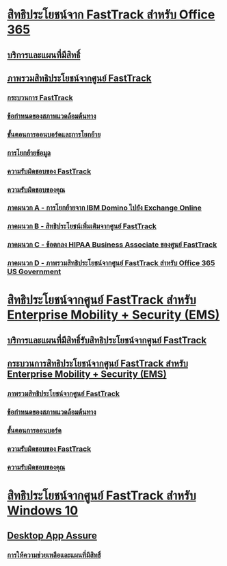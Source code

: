 # [สิทธิประโยชน์จาก FastTrack สำหรับ Office 365](O365-fasttrack-benefit-for-office-365.md)
## [บริการและแผนที่มีสิทธิ์](O365-eligible-services-and-plans.md)
## [ภาพรวมสิทธิประโยชน์จากศูนย์ FastTrack](O365-fasttrack-benefit-overview.md)
### [กระบวนการ FastTrack](O365-fasttrack-process.md)
### [ข้อกำหนดของสภาพแวดล้อมต้นทาง](O365-source-environment-expectations.md)
### [ขั้นตอนการออนบอร์ดและการโยกย้าย](O365-onboarding-and-migration.md)
### [การโยกย้ายข้อมูล](O365-data-migration.md)
### [ความรับผิดชอบของ FastTrack](O365-fasttrack-responsibilities.md)
### [ความรับผิดชอบของคุณ](O365-your-responsibilities.md)
### [ภาคผนวก A - การโยกย้ายจาก IBM Domino ไปยัง Exchange Online](O365-from-ibm-domino-to-exchange-online.md)
### [ภาคผนวก B - สิทธิประโยชน์เพิ่มเติมจากศูนย์ FastTrack](O365-fasttrack-additional-benefits.md)
### [ภาคผนวก C - ข้อตกลง HIPAA Business Associate ของศูนย์ FastTrack](O365-hipaa-business-associate-agreement.md)
### [ภาคผนวก D - ภาพรวมสิทธิประโยชน์จากศูนย์ FastTrack สำหรับ Office 365 US Government](US-Gov-appendix-overview.md)
# [สิทธิประโยชน์จากศูนย์ FastTrack สำหรับ Enterprise Mobility + Security (EMS)](https://docs.microsoft.com/en-us/enterprise-mobility-security/Solutions/enterprise-mobility-fasttrack-program?toc=/fasttrack/fasttrack/toc.json)
## [บริการและแผนที่มีสิทธิ์รับสิทธิประโยชน์จากศูนย์ FastTrack](https://docs.microsoft.com/en-us/enterprise-mobility-security/Solutions/fasttrack-center-benefit-for-enterprise-mobility-suite-ems?toc=/fasttrack/fasttrack/toc.json)
## [กระบวนการสิทธิประโยชน์จากศูนย์ FastTrack สำหรับ Enterprise Mobility + Security (EMS)](https://docs.microsoft.com/en-us/enterprise-mobility-security/Solutions/fasttrack-center-benefit-process-for-enterprise-mobility-suite-ems?toc=/fasttrack/fasttrack/toc.json)
### [ภาพรวมสิทธิประโยชน์จากศูนย์ FastTrack](https://docs.microsoft.com/en-us/enterprise-mobility-security/Solutions/fasttrack-center-benefit-process-for-ems-overview?toc=/fasttrack/fasttrack/toc.json)
### [ข้อกำหนดของสภาพแวดล้อมต้นทาง](https://docs.microsoft.com/en-us/enterprise-mobility-security/Solutions/fasttrack-center-benefit-process-for-ems-environment-expectations?toc=/fasttrack/fasttrack/toc.json)
### [ขั้นตอนการออนบอร์ด](https://docs.microsoft.com/en-us/enterprise-mobility-security/Solutions/fasttrack-center-benefit-process-for-ems-phases?toc=/fasttrack/fasttrack/toc.json)
### [ความรับผิดชอบของ FastTrack](https://docs.microsoft.com/en-us/enterprise-mobility-security/Solutions/fasttrack-center-benefit-process-for-ems-fasttrack-responsibilities?toc=/fasttrack/fasttrack/toc.json)
### [ความรับผิดชอบของคุณ](https://docs.microsoft.com/en-us/enterprise-mobility-security/Solutions/fasttrack-center-benefit-process-for-ems-your-responsibilities?toc=/fasttrack/fasttrack/toc.json)
# [สิทธิประโยชน์จากศูนย์ FastTrack สำหรับ Windows 10](Win-10-fasttrack-benefit-for-Windows-10.md)
## [Desktop App Assure](Win-10-desktop-app-assure.md)
### [การให้ความช่วยเหลือและแผนที่มีสิทธิ์](Win-10-daa-assistance-offered-and-plans.md)
